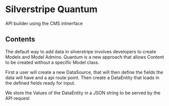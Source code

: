 # Silverstripe Quantum

API builder using the CMS intnerface

## Contents
The default way to add data in silverstripe involves developers to create Models and Model Admins. 
Quantum is a new approach that allows Content to be created without a specific Model class.

First a user will create a new DataSource, that will then define the fields the data will have and a api route point.
Then create a DataEntity that loads in the defined fields ready for input.

We store the Values of the DataEntity in a JSON string to be served by the API request
